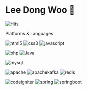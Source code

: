 # Lee Dong Woo 👋

[![Hits](https://hits.seeyoufarm.com/api/count/incr/badge.svg?url=https%3A%2F%2Fgithub.com%2Fldw9571&count_bg=%2379C83D&title_bg=%23555555&icon=&icon_color=%23E7E7E7&title=hits&edge_flat=false)](https://hits.seeyoufarm.com)

Platforms & Languages



![html5](https://img.shields.io/badge/html5-E34F26.svg?&style=for-the-badge&logo=html5&logoColor=로고색상)
![css3](https://img.shields.io/badge/css3-1572B6.svg?&style=for-the-badge&logo=css3&logoColor=로고색상)
![javascript](https://img.shields.io/badge/javascript-F7DF1E.svg?&style=for-the-badge&logo=javascript&logoColor=white)

![php](https://img.shields.io/badge/php-777BB4.svg?&style=for-the-badge&logo=php&logoColor=로고색상)
![Java](https://img.shields.io/badge/Java-007396.svg?&style=for-the-badge&logo=Java&logoColor=white)

![mysql](https://img.shields.io/badge/mysql-4479A1.svg?&style=for-the-badge&logo=mysql&logoColor=로고색상)

![apache](https://img.shields.io/badge/apache-D22128.svg?&style=for-the-badge&logo=apache&logoColor=로고색상)
![apachekafka](https://img.shields.io/badge/apachekafka-231F20.svg?&style=for-the-badge&logo=apachekafka&logoColor=로고색상)
![redis](https://img.shields.io/badge/redis-FF4438.svg?&style=for-the-badge&logo=redis&logoColor=로고색상)


![codeigniter](https://img.shields.io/badge/codeigniter-EF4223.svg?&style=for-the-badge&logo=codeigniter&logoColor=로고색상)
![spring](https://img.shields.io/badge/spring-6DB33F.svg?&style=for-the-badge&logo=spring&logoColor=로고색상)
![springboot](https://img.shields.io/badge/springboot-6DB33F.svg?&style=for-the-badge&logo=springboot&logoColor=로고색상)
